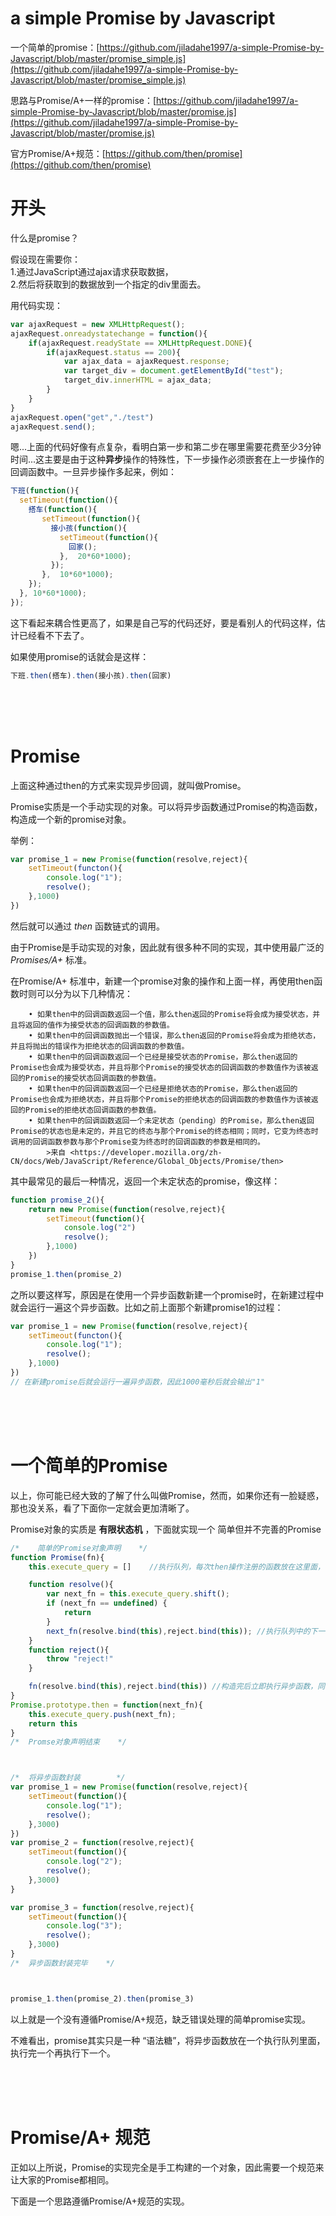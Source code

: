 # a simple Promise by Javascript

一个简单的promise：[https://github.com/jiladahe1997/a-simple-Promise-by-Javascript/blob/master/promise_simple.js](https://github.com/jiladahe1997/a-simple-Promise-by-Javascript/blob/master/promise_simple.js)

思路与Promise/A+一样的promise：[https://github.com/jiladahe1997/a-simple-Promise-by-Javascript/blob/master/promise.js](https://github.com/jiladahe1997/a-simple-Promise-by-Javascript/blob/master/promise.js)

官方Promise/A+规范：[https://github.com/then/promise](https://github.com/then/promise)

# 开头

什么是promise？

假设现在需要你：<br>
1.通过JavaScript通过ajax请求获取数据，<br>
2.然后将获取到的数据放到一个指定的div里面去。<br>

用代码实现：
``` javascript
var ajaxRequest = new XMLHttpRequest();
ajaxRequest.onreadystatechange = function(){
    if(ajaxRequest.readyState == XMLHttpRequest.DONE){
        if(ajaxRequest.status == 200){
            var ajax_data = ajaxRequest.response;
            var target_div = document.getElementById("test");
            target_div.innerHTML = ajax_data;
        }
    }
}
ajaxRequest.open("get","./test")
ajaxRequest.send();
```

嗯...上面的代码好像有点复杂，看明白第一步和第二步在哪里需要花费至少3分钟时间...这主要是由于这种**异步**操作的特殊性，下一步操作必须嵌套在上一步操作的回调函数中。一旦异步操作多起来，例如：

``` javascript
下班(function(){
  setTimeout(function(){
    搭车(function(){
       setTimeout(function(){
         接小孩(function(){
           setTimeout(function(){
             回家(); 
           },  20*60*1000);
         });
       },  10*60*1000);
    });
  }, 10*60*1000);
});

```

这下看起来耦合性更高了，如果是自己写的代码还好，要是看别人的代码这样，估计已经看不下去了。

如果使用promise的话就会是这样：
``` javascript
下班.then(搭车).then(接小孩).then(回家)
```
<br>
<br>
<br>

# Promise

上面这种通过then的方式来实现异步回调，就叫做Promise。

Promise实质是一个手动实现的对象。可以将异步函数通过Promise的构造函数，构造成一个新的promise对象。

举例：
``` javascript
var promise_1 = new Promise(function(resolve,reject){
    setTimeout(functon(){
        console.log("1");
        resolve();
    },1000)
})
```

然后就可以通过 *then* 函数链式的调用。

由于Promise是手动实现的对象，因此就有很多种不同的实现，其中使用最广泛的 *Promises/A+* 标准。

在Promise/A+ 标准中，新建一个promise对象的操作和上面一样，再使用then函数时则可以分为以下几种情况：

		• 如果then中的回调函数返回一个值，那么then返回的Promise将会成为接受状态，并且将返回的值作为接受状态的回调函数的参数值。
		• 如果then中的回调函数抛出一个错误，那么then返回的Promise将会成为拒绝状态，并且将抛出的错误作为拒绝状态的回调函数的参数值。
		• 如果then中的回调函数返回一个已经是接受状态的Promise，那么then返回的Promise也会成为接受状态，并且将那个Promise的接受状态的回调函数的参数值作为该被返回的Promise的接受状态回调函数的参数值。
		• 如果then中的回调函数返回一个已经是拒绝状态的Promise，那么then返回的Promise也会成为拒绝状态，并且将那个Promise的拒绝状态的回调函数的参数值作为该被返回的Promise的拒绝状态回调函数的参数值。
		• 如果then中的回调函数返回一个未定状态（pending）的Promise，那么then返回Promise的状态也是未定的，并且它的终态与那个Promise的终态相同；同时，它变为终态时调用的回调函数参数与那个Promise变为终态时的回调函数的参数是相同的。
            >来自 <https://developer.mozilla.org/zh-CN/docs/Web/JavaScript/Reference/Global_Objects/Promise/then> 


其中最常见的最后一种情况，返回一个未定状态的promise，像这样：
``` javascript
function promise_2(){
    return new Promise(function(resolve,reject){
        setTimeout(function(){
            console.log("2")
            resolve();
        },1000)
    })
}
promise_1.then(promise_2)
```
之所以要这样写，原因是在使用一个异步函数新建一个promise时，在新建过程中就会运行一遍这个异步函数。比如之前上面那个新建promise1的过程：
``` javascript
var promise_1 = new Promise(function(resolve,reject){
    setTimeout(functon(){
        console.log("1");
        resolve();
    },1000)
})
// 在新建promise后就会运行一遍异步函数，因此1000毫秒后就会输出"1"
```

<br>
<br>
<br>

# 一个简单的Promise

以上，你可能已经大致的了解了什么叫做Promise，然而，如果你还有一脸疑惑，那也没关系，看了下面你一定就会更加清晰了。

Promise对象的实质是 **有限状态机** ，下面就实现一个 简单但并不完善的Promise
``` javascript
/*    简单的Promise对象声明    */
function Promise(fn){
    this.execute_query = []    //执行队列，每次then操作注册的函数放在这里面，当上一个异步函数执行完后，就执行队列中的下一个函数

    function resolve(){
        var next_fn = this.execute_query.shift();
        if (next_fn == undefined) {
            return
        }
        next_fn(resolve.bind(this),reject.bind(this)); //执行队列中的下一个function
    }
    function reject(){
        throw "reject!"
    }

    fn(resolve.bind(this),reject.bind(this)) //构造完后立即执行异步函数，同时由于setTimeout回调函数调用resolve时的默认对象是 window， 这里手动绑定为 promise
}
Promise.prototype.then = function(next_fn){
    this.execute_query.push(next_fn);
    return this
}
/*  Promse对象声明结束    */



/*  将异步函数封装        */
var promise_1 = new Promise(function(resolve,reject){
    setTimeout(function(){
        console.log("1");
        resolve();
    },3000)
})
var promise_2 = function(resolve,reject){
    setTimeout(function(){
        console.log("2");
        resolve();
    },3000)
}

var promise_3 = function(resolve,reject){
    setTimeout(function(){
        console.log("3");
        resolve();
    },3000)
}
/*  异步函数封装完毕    */



promise_1.then(promise_2).then(promise_3)
```

以上就是一个没有遵循Promise/A+规范，缺乏错误处理的简单promise实现。

不难看出，promise其实只是一种 “语法糖”，将异步函数放在一个执行队列里面，执行完一个再执行下一个。

<br>
<br>
<br>

# Promise/A+ 规范

正如以上所说，Promise的实现完全是手工构建的一个对象，因此需要一个规范来让大家的Promise都相同。

下面是一个思路遵循Promise/A+规范的实现。